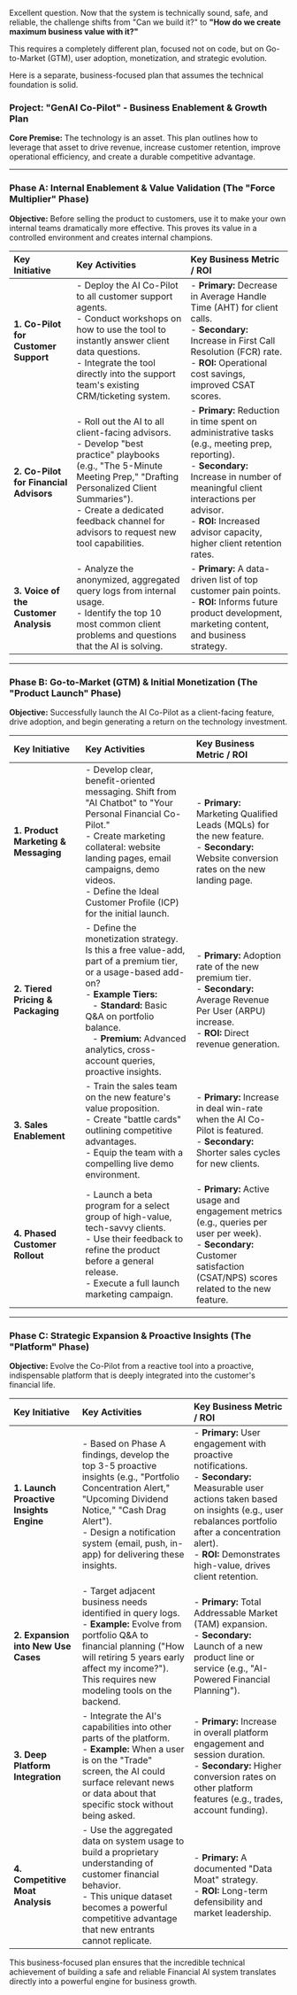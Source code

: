 Excellent question. Now that the system is technically sound, safe, and reliable, the challenge shifts from "Can we build it?" to **"How do we create maximum business value with it?"**

This requires a completely different plan, focused not on code, but on Go-to-Market (GTM), user adoption, monetization, and strategic evolution.

Here is a separate, business-focused plan that assumes the technical foundation is solid.

### **Project: "GenAI Co-Pilot" - Business Enablement & Growth Plan**

**Core Premise:** The technology is an asset. This plan outlines how to leverage that asset to drive revenue, increase customer retention, improve operational efficiency, and create a durable competitive advantage.

---

### **Phase A: Internal Enablement & Value Validation (The "Force Multiplier" Phase)**

**Objective:** Before selling the product to customers, use it to make your own internal teams dramatically more effective. This proves its value in a controlled environment and creates internal champions.

| Key Initiative | Key Activities | Key Business Metric / ROI |
| :--- | :--- | :--- |
| **1. Co-Pilot for Customer Support** | - Deploy the AI Co-Pilot to all customer support agents. <br> - Conduct workshops on how to use the tool to instantly answer client data questions. <br> - Integrate the tool directly into the support team's existing CRM/ticketing system. | - **Primary:** Decrease in Average Handle Time (AHT) for client calls. <br> - **Secondary:** Increase in First Call Resolution (FCR) rate. <br> - **ROI:** Operational cost savings, improved CSAT scores. |
| **2. Co-Pilot for Financial Advisors** | - Roll out the AI to all client-facing advisors. <br> - Develop "best practice" playbooks (e.g., "The 5-Minute Meeting Prep," "Drafting Personalized Client Summaries"). <br> - Create a dedicated feedback channel for advisors to request new tool capabilities. | - **Primary:** Reduction in time spent on administrative tasks (e.g., meeting prep, reporting). <br> - **Secondary:** Increase in number of meaningful client interactions per advisor. <br> - **ROI:** Increased advisor capacity, higher client retention rates. |
| **3. Voice of the Customer Analysis** | - Analyze the anonymized, aggregated query logs from internal usage. <br> - Identify the top 10 most common client problems and questions that the AI is solving. | - **Primary:** A data-driven list of top customer pain points. <br> - **ROI:** Informs future product development, marketing content, and business strategy. |

---

### **Phase B: Go-to-Market (GTM) & Initial Monetization (The "Product Launch" Phase)**

**Objective:** Successfully launch the AI Co-Pilot as a client-facing feature, drive adoption, and begin generating a return on the technology investment.

| Key Initiative | Key Activities | Key Business Metric / ROI |
| :--- | :--- | :--- |
| **1. Product Marketing & Messaging** | - Develop clear, benefit-oriented messaging. Shift from "AI Chatbot" to "Your Personal Financial Co-Pilot." <br> - Create marketing collateral: website landing pages, email campaigns, demo videos. <br> - Define the Ideal Customer Profile (ICP) for the initial launch. | - **Primary:** Marketing Qualified Leads (MQLs) for the new feature. <br> - **Secondary:** Website conversion rates on the new landing page. |
| **2. Tiered Pricing & Packaging** | - Define the monetization strategy. Is this a free value-add, part of a premium tier, or a usage-based add-on? <br> - **Example Tiers:** <br> &nbsp;&nbsp; - **Standard:** Basic Q&A on portfolio balance. <br> &nbsp;&nbsp; - **Premium:** Advanced analytics, cross-account queries, proactive insights. | - **Primary:** Adoption rate of the new premium tier. <br> - **Secondary:** Average Revenue Per User (ARPU) increase. <br> - **ROI:** Direct revenue generation. |
| **3. Sales Enablement** | - Train the sales team on the new feature's value proposition. <br> - Create "battle cards" outlining competitive advantages. <br> - Equip the team with a compelling live demo environment. | - **Primary:** Increase in deal win-rate when the AI Co-Pilot is featured. <br> - **Secondary:** Shorter sales cycles for new clients. |
| **4. Phased Customer Rollout** | - Launch a beta program for a select group of high-value, tech-savvy clients. <br> - Use their feedback to refine the product before a general release. <br> - Execute a full launch marketing campaign. | - **Primary:** Active usage and engagement metrics (e.g., queries per user per week). <br> - **Secondary:** Customer satisfaction (CSAT/NPS) scores related to the new feature. |

---

### **Phase C: Strategic Expansion & Proactive Insights (The "Platform" Phase)**

**Objective:** Evolve the Co-Pilot from a reactive tool into a proactive, indispensable platform that is deeply integrated into the customer's financial life.

| Key Initiative | Key Activities | Key Business Metric / ROI |
| :--- | :--- | :--- |
| **1. Launch Proactive Insights Engine** | - Based on Phase A findings, develop the top 3-5 proactive insights (e.g., "Portfolio Concentration Alert," "Upcoming Dividend Notice," "Cash Drag Alert"). <br> - Design a notification system (email, push, in-app) for delivering these insights. | - **Primary:** User engagement with proactive notifications. <br> - **Secondary:** Measurable user actions taken based on insights (e.g., user rebalances portfolio after a concentration alert). <br> - **ROI:** Demonstrates high-value, drives client retention. |
| **2. Expansion into New Use Cases**| - Target adjacent business needs identified in query logs. <br> - **Example:** Evolve from portfolio Q&A to financial planning ("How will retiring 5 years early affect my income?"). This requires new modeling tools on the backend. | - **Primary:** Total Addressable Market (TAM) expansion. <br> - **Secondary:** Launch of a new product line or service (e.g., "AI-Powered Financial Planning"). |
| **3. Deep Platform Integration** | - Integrate the AI's capabilities into other parts of the platform. <br> - **Example:** When a user is on the "Trade" screen, the AI could surface relevant news or data about that specific stock without being asked. | - **Primary:** Increase in overall platform engagement and session duration. <br> - **Secondary:** Higher conversion rates on other platform features (e.g., trades, account funding). |
| **4. Competitive Moat Analysis** | - Use the aggregated data on system usage to build a proprietary understanding of customer financial behavior. <br> - This unique dataset becomes a powerful competitive advantage that new entrants cannot replicate. | - **Primary:** A documented "Data Moat" strategy. <br> - **ROI:** Long-term defensibility and market leadership. |

This business-focused plan ensures that the incredible technical achievement of building a safe and reliable Financial AI system translates directly into a powerful engine for business growth.